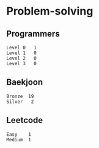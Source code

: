 # Problem-solving 

## Programmers
```
Level 0	  1
Level 1   0
Level 2   0
Level 3   0
```


## Baekjoon
```
Bronze	19
Silver   2
```

## Leetcode
```
Easy    1
Medium  1
```
